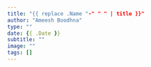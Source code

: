 ```yaml
---
title: "{{ replace .Name "-" " " | title }}"
author: "Ameesh Boodhna"
type: ""
date: {{ .Date }}
subtitle: ""
image: ""
tags: []
---
```



